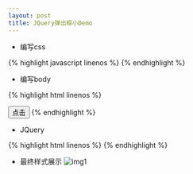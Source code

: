 ```yaml
---
layout: post
title: JQuery弹出框小Demo
---
```



* 编写css

{% highlight javascript linenos %}
    <style type="text/css">
        .gray{
            width:100%;
            height:100%;
            background:rgba(0,0,0,0.3);
            position:absolute;
            top:0px;
            left:0;
            display:none;
            z-index:99;
        }
        .popup{
            width:532px; 
            height:auto;
            background-color:#fff;
            position:absolute;
            z-index:100;
            border:1px solid #ebeaea;
            left:400px;
            top:96px;
            display:none;
        }
        .popup .top_nav{
            width:532px;
            height:46px;
            background-image: url(images/popup_top_bj.jpg);
            border-bottom:1px solid #ebeaea;
            position:relative;
            cursor:move;
        }
        .popup .top_nav i{
            width:35px;
            height:35px;
            background: #ccc;
            position:absolute;
            top:6px;
            left:8px;
            display:block; 
        }			
        .popup .top_nav span{
            font:18px/18px 'microsoft yahei';
            color:#707070;
            display:block;
            position:absolute;
            top:13px;
            left:50px;
        }
        .popup .top_nav a.guanbi { 
            background:url(images/popup_guanbi.png) repeat 0px 0px; 
            width:35px; height: 35px; 
            display: block; 
            position:absolute;
            top:8px;
            right:10px;
            cursor:pointer;
        }
        .popup .top_nav a.guanbi span { display: none;}
        .popup .top_nav a.guanbi:hover{ background: url(images/popup_guanbi.png) repeat 0px -35px; }
        .popup .min{height:auto;padding: 20px;}
        .box_mid{
            width: 100%;
            height: 50px;
            margin-top: 20px;
            border-bottom: 1px solid silver;
        }
        .checkbox {
            position: relative;
            display: inline-block;
        }
        .checkbox input {
            position: absolute;
            left: 0;
            top: 0;
            width: 100%;
            height: 100%;
            z-index: 5;
            opacity: 0;
            cursor: pointer;
        }
        input[type="checkbox"], input[type="radio"] {
            box-sizing: border-box;
            padding: 0;
        }
        .checkbox label {
        }
        .checkbox label {
            width: 55px;
            height: 25px;
            background: #ccc;
            position: relative;
            display: inline-block;
            border-radius: 46px;
            -webkit-transition: 0.4s;
            transition: 0.4s;
        }
        .checkbox label:after {
            content: '';
            position: absolute;
            width: 25px;
            height: 25px;
            border-radius: 100%;
            left: 0;
            top: 0px;
            z-index: 2;
            background: #fff;
            box-shadow: 0 0 5px rgba(0, 0, 0, 0.2);
            -webkit-transition: 0.4s;
            transition: 0.4s;
        }
        .checkbox input:checked + label {
            background: #4BD865;
        }
        .checkbox input:checked + label:after {
            left: 30px;
        }
        .box_mid span{
            position: relative;
            top: -10px;
            color: #888;
            left: 20px;
        }
        .qr_code{
            width: 100%;
            height:200px;
        }
        .qr_code .left_box{
            width: 50%;
            height:100%;
            /*background: blue;*/
            float: left;
        }
        .left_box{
            justify-content: center; /*子元素水平居中*/
            align-items: center; /*子元素垂直居中*/
            display: -webkit-flex;
        }
        .right_box{
            width: 50%;
            height: 100%;
            /*background: red;*/
            float: right;
        }
        .right_box img{
            width: 160px;
            height: 160px;
            margin-top: 30px;
            margin-left: 40px;
        }
        .box_mids{
            margin-top: 0px;
            border:0px;
            height: 100%;
        }
        .foot p{
        }
    </style>
{% endhighlight %}

* 编写body

{% highlight html linenos %}
<body>
	<input type="button" value="点击" onclick="jQuery.tanchuk();" />
	<div id="qrcodeGray" class="gray"></div>
    <div class="popup" id="popup">
        <div class="top_nav" id='top_nav'>
            <div align="center">
                <i></i>
                <span>视点共享</span>
                <a class="guanbi"></a>
            </div>
        </div>  
        <div class="min">
            <div style="width:100%;height:400px;">
            	<!-- 打开共享链接 -->
				<div class="box_mid">
					<div class="checkbox">
					    <input type="checkbox"/>
					    <label></label>
					</div>
					<span>打开共享链接</span>
				</div>
				<!-- 二维码 -->
				<div class="qr_code">
					<div class="left_box">
						<div>
							<p>将此项目用以下链接与他人共享</p>
							<p>
								<input type="text" value=""/>
								<input type="button" value="复制" />
							</p>
						</div>
					</div>
					<div class="right_box">
						<img src="jiam.png" alt="">
					</div>
				</div>
				<div class="foot">
					<div><p>隐私设置</p></div>
					<!-- 打开共享链接 -->
					<div class="box_mid box_mids">
						<div class="checkbox">
						    <input type="checkbox"/>
						    <label></label>
						</div>
						<span>需要密码才能访问此公共链接</span>					
					</div>
					<div>
						<p>
							<input type="text" value=""/>
							<input type="button" value="设置密码" />							
						</p>
					</div>
				</div>
            </div>
        </div>           
    </div>
</body>
{% endhighlight %}

* JQuery

{% highlight html linenos %}
    <script type="text/javascript">
        //窗口效果
        //点击按钮显示
        jQuery.tanchuk= function(){
            $("#qrcodeGray").show();
            $("#popup").show();//查找ID为popup的DIV show()显示#qrcodeGray
            tc_center();
        };
        //点击关闭按钮
        $("a.guanbi").click(function(){
            $("#qrcodeGray").hide();
            $("#popup").hide();//查找ID为popup的DIV hide()隐藏
        })
        //窗口水平居中
        $(window).resize(function(){
            tc_center();
        });
        function tc_center(){
            var _top=($(window).height()-$(".popup").height())/2;
            var _left=($(window).width()-$(".popup").width())/2;
            $(".popup").css({top:_top,left:_left});
        }	
    </script>
    <script type="text/javascript">
        $(document).ready(function(){ 
            $(".top_nav").mousedown(function(e){ //鼠标按下事件
                $(this).css("cursor","move");//改变鼠标指针的形状 鼠标移动 
                var offset = $(this).offset();//DIV在页面的位置 offset() 方法返回或设置匹配元素相对于文档的偏移（位置）
                var x = e.pageX - offset.left;//获得鼠标指针离DIV元素左边界的距离 pageX() 属性是鼠标指针的位置，相对于文档的左边缘。
                var y = e.pageY - offset.top;//获得鼠标指针离DIV元素上边界的距离  pageY() 属性是鼠标指针的位置，相对于文档的上边缘。
                $(document).bind("mousemove",function(ev){ //绑定鼠标的移动事件，因为光标在DIV元素外面也要有效果，所以要用doucment的事件，而不用DIV元素的事件 
                //bind() 方法为被选元素添加一个或多个事件处理程序，并规定事件发生时运行的函数
                $(".popup").stop();//加上这个之后 
                var _x = ev.pageX - x;//获得X轴方向移动的值 
                var _y = ev.pageY - y;//获得Y轴方向移动的值 
                $(".popup").animate({left:_x+"px",top:_y+"px"},10); 
                }); 
            }); 
            $(document).mouseup(function() { //mouseup 鼠标松开时
                $(".popup").css("cursor","default"); // default 默认光标（通常是一个箭头）
                $(this).unbind("mousemove"); // unbind() 方法移除被选元素的事件处理程序。mousemove触发
            });
        });
    </script>
{% endhighlight %}



* 最终样式展示
![img1](https://wx3.sinaimg.cn/mw690/0066vfZIgy1fimv17gibij30w80nowfd.jpg)